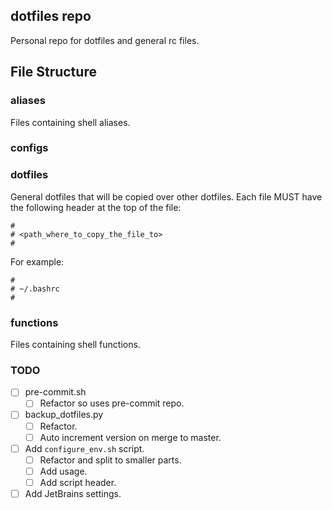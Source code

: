 ## dotfiles repo

Personal repo for dotfiles and general rc files.

## File Structure

### aliases

Files containing shell aliases.

### configs

### dotfiles

General dotfiles that will be copied over other dotfiles.
Each file MUST have the following header at the top of the file:

```
#
# <path_where_to_copy_the_file_to>
#
```

For example:

```
#
# ~/.bashrc
#
```

### functions

Files containing shell functions.

### TODO

- [ ] pre-commit.sh
    - [ ] Refactor so uses pre-commit repo.
- [ ] backup_dotfiles.py
    - [ ] Refactor.
    - [ ] Auto increment version on merge to master.
- [ ] Add `configure_env.sh` script.
    - [ ] Refactor and split to smaller parts.
    - [ ] Add usage.
    - [ ] Add script header.
- [ ] Add JetBrains settings.
